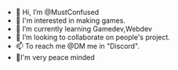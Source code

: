 - 👋 Hi, I’m @MustConfused
- 👀 I'm interested in making games.
- 🌱 I’m currently learning Gamedev,Webdev
- 💞️ I’m looking to collaborate on people's project.
- 📫 To reach me @DM me in "Discord".
- 💞️I'm very peace minded

<!---
MustConfused/MustConfused is a ✨ special ✨ repository because its `README.md` (this file) appears on your GitHub profile.
You can click the Preview link to take a look at your changes.
--->
